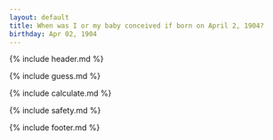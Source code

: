 ```yaml
---
layout: default
title: When was I or my baby conceived if born on April 2, 1904?
birthday: Apr 02, 1904
---
```


{% include header.md %}

{% include guess.md %}

{% include calculate.md %}

{% include safety.md %}

{% include footer.md %}



